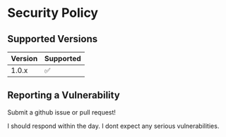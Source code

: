 # Security Policy

## Supported Versions

| Version | Supported          |
| ------- | ------------------ |
| 1.0.x   | :white_check_mark: |

## Reporting a Vulnerability

Submit a github issue or pull request!

I should respond within the day. I dont expect any serious vulnerabilities. 
